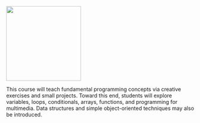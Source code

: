 <div align="left"><a href="http://ADNAUSEAM.io"><img src="https://rednoise.org/imc/imc.smd.png" width=200/></a></div>

This course will teach fundamental programming concepts via creative exercises and small projects. Toward this end, students will explore variables, loops, conditionals, arrays, functions, and programming for multimedia. Data structures and simple object-oriented techniques may also be introduced. 
